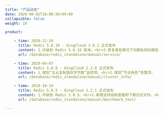 ```yaml
---
title: "产品动态"
date: 2020-06-02T10:08:56+09:00
collapsible: false
weight: 10

product:

    - time: 2020-12-28
      title: Redis 5.0.10 - QingCloud 3.0.1 正式发布
      content: 1.升级到 Redis 5.0.10 版本。<br>2.修复某些情况下切换私网后服务异常的问题。<br>3.修复某些情况下升级到 Redis 5.0.8 - QingCloud 3.0.0 版本后服务异常的问题。
      url: /database/redis_standalone/manual/service/

    - time: 2020-04-07
      title: Redis 5.0.8 - QingCloud 2.3.0 正式发布
      content: 1.增加“主从复制落后字节数”监控项。<br>2.增加“节点角色”告警项。
      url: /database/redis_standalone/manual/cluster_info/

    - time: 2019-10-19
      title: Redis 5.0.5 - QingCloud 2.2.1 正式发布
      content: 1.升级到 Redis 5.0.5。<br>2.新增支持自助查看和下载日志文件。<br>3.支持 Region 多可用区部署，同城多活。<br>4.关闭 OpenSSH Server 服务以提高安全性。<br>5.提升三节点集群主从切换稳定性。<br>6.优化日志轮转，节省硬盘空间。<br>7.负增加新主机类型供用户选择。<br>8.增加切换单双核 CPU 的选项。
      url: /database/redis_standalone/manual/benchmark_test/

---
```


